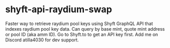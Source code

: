 # shyft-api-raydium-swap
Faster way to retrieve raydium pool keys using Shyft GraphQL API that indexes raydium pool key data. Can query by base mint, quote mint address or pool ID (aka amm ID). Go to Shyft.to to get an API key first. Add me on Discord atilla4030 for dev support.
